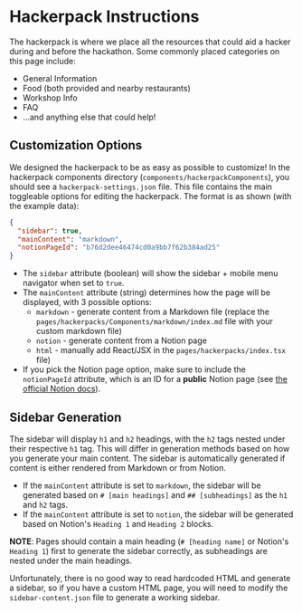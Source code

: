 # Hackerpack Instructions

The hackerpack is where we place all the resources that could aid a hacker during and before the hackathon. Some commonly placed categories on this page include:

- General Information
- Food (both provided and nearby restaurants)
- Workshop Info
- FAQ
- ...and anything else that could help!

## Customization Options

We designed the hackerpack to be as easy as possible to customize! In the hackerpack components directory (`components/hackerpackComponents`), you should see a `hackerpack-settings.json` file. This file contains the main toggleable options for editing the hackerpack. The format is as shown (with the example data):

```json
{
  "sidebar": true,
  "mainContent": "markdown",
  "notionPageId": "b76d2dee46474cd0a9bb7f62b384ad25"
}
```

- The `sidebar` attribute (boolean) will show the sidebar + mobile menu navigator when set to `true`. 
- The `mainContent` attribute (string) determines how the page will be displayed, with 3 possible options:
    - `markdown` - generate content from a Markdown file (replace the `pages/hackerpacks/Components/markdown/index.md` file with your custom markdown file)
    - `notion` - generate content from a Notion page
    - `html` - manually add React/JSX in the `pages/hackerpacks/index.tsx` file)
- If you pick the Notion page option, make sure to include the `notionPageId` attribute, which is an ID for a **public** Notion page (see [the official Notion docs](https://developers.notion.com/docs/working-with-page-content#creating-a-page-with-content)).

## Sidebar Generation

The sidebar will display `h1` and `h2` headings, with the `h2` tags nested under their respective `h1` tag. This will differ in generation methods based on how you generate your main content. The sidebar is automatically generated if content is either rendered from Markdown or from Notion.

* If the `mainContent` attribute is set to `markdown`, the sidebar will be generated based on `# [main headings]` and `## [subheadings]` as the `h1` and `h2` tags.
* If the `mainContent` attribute is set to `notion`, the sidebar will be generated based on Notion's `Heading 1` and `Heading 2` blocks.

**NOTE**: Pages should contain a main heading (`# [heading name]` or Notion's `Heading 1`) first to generate the sidebar correctly, as subheadings are nested under the main headings.

Unfortunately, there is no good way to read hardcoded HTML and generate a sidebar, so if you have a custom HTML page, you will need to modify the `sidebar-content.json` file to generate a working sidebar.
